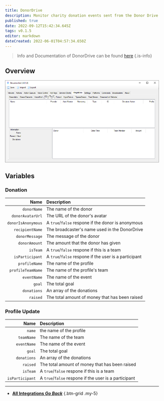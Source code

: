 ```yaml
---
title: DonorDrive
description: Monitor charity donation events sent from the Donor Drive platform
published: true
date: 2022-09-12T15:42:34.645Z
tags: v0.1.5
editor: markdown
dateCreated: 2022-06-01T04:57:34.650Z
---
```


> Info and Documentation of DonorDrive can be found [here](https://www.donordrive.com/)
{.is-info}

## Overview
![donordrive-integration.png](/donordrive-integration.png)

## Variables
### Donation
Name | Description
----:|:------------
`donorName` | The name of the donor
`donorAvatarUrl` | The URL of the donor's avatar
`donorIsAnonymous` | A `true`/`false` respone if the donor is anonymous
`recipientName` | The broadcaster's name used in the DonorDrive
`donorMessage` | The message of the donor
`donorAmount` | The amount that the donor has given
`isTeam` | A `true`/`false` respone if this is a team
`isParticipant` | A `true`/`false` respone if the user is a participant
`profileName` | The name of the profile
`profileTeamName` | The name of the profile's team
`eventName` | The name of the event
`goal` | The total goal
`donations` | An array of the donations
`raised` | The total amount of money that has been raised

### Profile Update
Name | Description
----:|:------------
`name` | the name of the profile
`teamName` | The name of the team
`eventName` | The name of the event
`goal` | The total goal
`donations` | An array of the donations
`raised` | The total amount of money that has been raised
`isTeam` | A `true`/`false` respone if this is a team
`isParticipant` | A `true`/`false` respone if the user is a participant

---

- [<i class="mdi mdi-chevron-left"></i> **All Integrations *Go Back***](/en/Integrations)
{.btn-grid .my-5}
